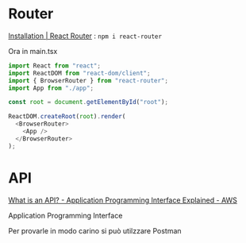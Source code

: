 # Router

[Installation | React Router](https://reactrouter.com/start/library/installation) : `npm i react-router`

Ora in main.tsx

```ts
import React from "react";
import ReactDOM from "react-dom/client";
import { BrowserRouter } from "react-router";
import App from "./app";

const root = document.getElementById("root");

ReactDOM.createRoot(root).render(
  <BrowserRouter>
    <App />
  </BrowserRouter>
);

```

# API

[What is an API? - Application Programming Interface Explained - AWS](https://aws.amazon.com/what-is/api/)

Application Programming Interface

Per provarle in modo carino si può utilzzare Postman
